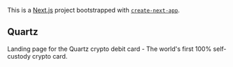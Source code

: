 This is a [Next.js](https://nextjs.org/) project bootstrapped with [`create-next-app`](https://github.com/vercel/next.js/tree/canary/packages/create-next-app).

## Quartz
Landing page for the Quartz crypto debit card - The world's first 100% self-custody crypto card.